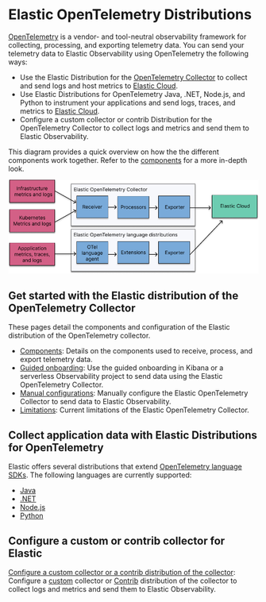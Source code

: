 # Elastic OpenTelemetry Distributions

[OpenTelemetry](https://opentelemetry.io/docs/) is a vendor- and tool-neutral observability framework for collecting, processing, and exporting telemetry data.
You can send your telemetry data to Elastic Observability using OpenTelemetry the following ways:

- Use the Elastic Distribution for the [OpenTelemetry Collector](https://github.com/open-telemetry/opentelemetry-collector) to collect and send logs and host metrics to [Elastic Cloud](https://cloud.elastic.co/).
- Use Elastic Distributions for OpenTelemetry Java, .NET, Node.js, and Python to instrument your applications and send logs, traces, and metrics to [Elastic Cloud](https://cloud.elastic.co/).
- Configure a custom collector or contrib Distribution for the OpenTelemetry Collector to collect logs and metrics and send them to Elastic Observability.

This diagram provides a quick overview on how the the different components work together. Refer to the [components](docs/collector-components.md) for a more in-depth look.

![Diagram of the OpenTelemetry flow](docs/images/elastic-otel-overview.png)

## Get started with the Elastic distribution of the OpenTelemetry Collector

These pages detail the components and configuration of the Elastic distribution of the OpenTelemetry collector.

- [Components](docs/collector-components.md): Details on the components used to receive, process, and export telemetry data.
- [Guided onboarding](docs/guided-onboarding.md): Use the guided onboarding in Kibana or a serverless Observability project to send data using the Elastic OpenTelemetry Collector.
- [Manual configurations](docs/manual-configuration.md): Manually configure the Elastic OpenTelemetry Collector to send data to Elastic Observability.
- [Limitations](docs/collector-limitations.md): Current limitations of the Elastic OpenTelemetry Collector.

## Collect application data with Elastic Distributions for OpenTelemetry 

Elastic offers several distributions that extend [OpenTelemetry language SDKs](https://opentelemetry.io/docs/languages/). The following languages are currently supported:

* [Java](https://github.com/elastic/elastic-otel-java)
* [.NET](https://github.com/elastic/elastic-otel-dotnet)
* [Node.js](https://github.com/elastic/elastic-otel-node)
* [Python](https://github.com/elastic/elastic-otel-python)

## Configure a custom or contrib collector for Elastic

[Configure a custom collector or a contrib distribution of the collector](docs/configure-custom-collector.md): Configure a [custom](https://opentelemetry.io/docs/collector/custom-collector/) collector or [Contrib](https://github.com/open-telemetry/opentelemetry-collector-contrib) distribution of the collector to collect logs and metrics and send them to Elastic Observability.